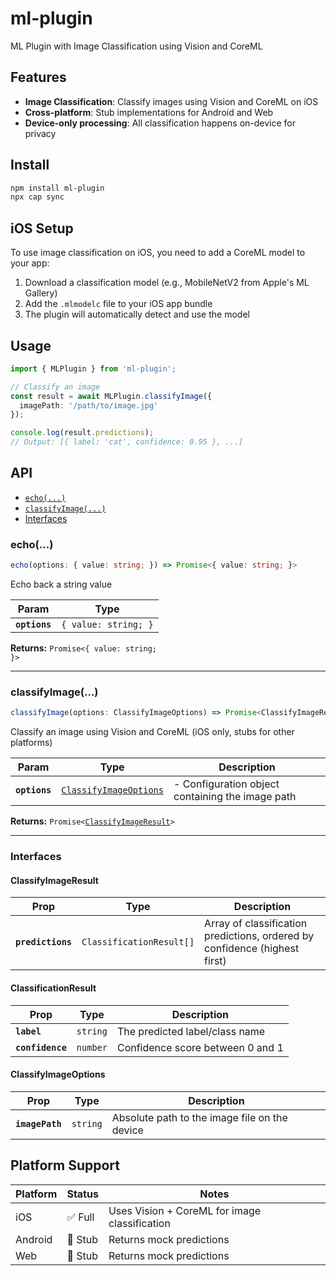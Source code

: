 # ml-plugin

ML Plugin with Image Classification using Vision and CoreML

## Features

- **Image Classification**: Classify images using Vision and CoreML on iOS
- **Cross-platform**: Stub implementations for Android and Web
- **Device-only processing**: All classification happens on-device for privacy

## Install

```bash
npm install ml-plugin
npx cap sync
```

## iOS Setup

To use image classification on iOS, you need to add a CoreML model to your app:

1. Download a classification model (e.g., MobileNetV2 from Apple's ML Gallery)
2. Add the `.mlmodelc` file to your iOS app bundle
3. The plugin will automatically detect and use the model

## Usage

```typescript
import { MLPlugin } from 'ml-plugin';

// Classify an image
const result = await MLPlugin.classifyImage({
  imagePath: '/path/to/image.jpg'
});

console.log(result.predictions);
// Output: [{ label: 'cat', confidence: 0.95 }, ...]
```

## API

<docgen-index>

* [`echo(...)`](#echo)
* [`classifyImage(...)`](#classifyimage)
* [Interfaces](#interfaces)

</docgen-index>

<docgen-api>
<!--Update the source file JSDoc comments and rerun docgen to update the docs below-->

### echo(...)

```typescript
echo(options: { value: string; }) => Promise<{ value: string; }>
```

Echo back a string value

| Param         | Type                            |
| ------------- | ------------------------------- |
| **`options`** | <code>{ value: string; }</code> |

**Returns:** <code>Promise&lt;{ value: string; }&gt;</code>

--------------------


### classifyImage(...)

```typescript
classifyImage(options: ClassifyImageOptions) => Promise<ClassifyImageResult>
```

Classify an image using Vision and CoreML (iOS only, stubs for other platforms)

| Param         | Type                                                                  | Description                                      |
| ------------- | --------------------------------------------------------------------- | ------------------------------------------------ |
| **`options`** | <code><a href="#classifyimageoptions">ClassifyImageOptions</a></code> | - Configuration object containing the image path |

**Returns:** <code>Promise&lt;<a href="#classifyimageresult">ClassifyImageResult</a>&gt;</code>

--------------------


### Interfaces


#### ClassifyImageResult

| Prop              | Type                                | Description                                                                |
| ----------------- | ----------------------------------- | -------------------------------------------------------------------------- |
| **`predictions`** | <code>ClassificationResult[]</code> | Array of classification predictions, ordered by confidence (highest first) |


#### ClassificationResult

| Prop             | Type                | Description                      |
| ---------------- | ------------------- | -------------------------------- |
| **`label`**      | <code>string</code> | The predicted label/class name   |
| **`confidence`** | <code>number</code> | Confidence score between 0 and 1 |


#### ClassifyImageOptions

| Prop            | Type                | Description                                   |
| --------------- | ------------------- | --------------------------------------------- |
| **`imagePath`** | <code>string</code> | Absolute path to the image file on the device |

</docgen-api>

## Platform Support

| Platform | Status | Notes |
|----------|--------|-------|
| iOS      | ✅ Full | Uses Vision + CoreML for image classification |
| Android  | 🚧 Stub | Returns mock predictions |
| Web      | 🚧 Stub | Returns mock predictions |
